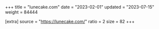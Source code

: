 +++
title = "lunecake.com"
date = "2023-02-01"
updated = "2023-07-15"
weight = 84444

[extra]
source = "https://lunecake.com/"
ratio = 2
size = 82
+++
